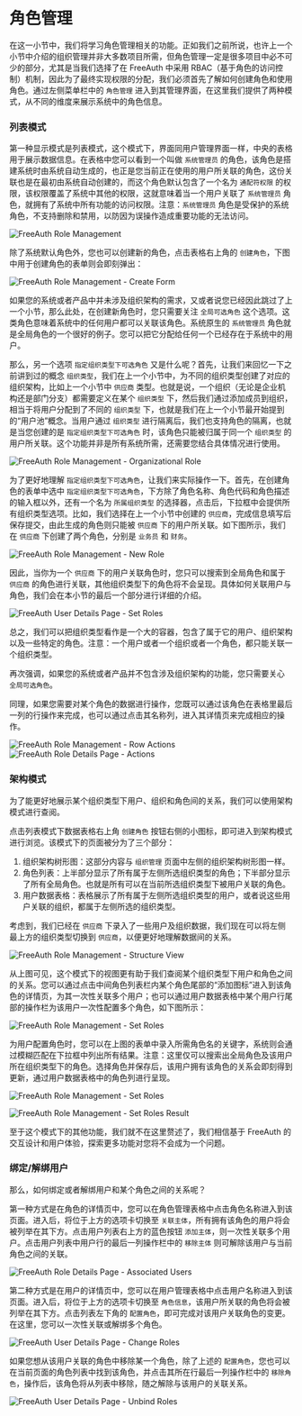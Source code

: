 # 角色管理

在这一小节中，我们将学习角色管理相关的功能。正如我们之前所说，也许上一个小节中介绍的组织管理并非大多数项目所需，但角色管理一定是很多项目中必不可少的部分，尤其是当我们选择了在 FreeAuth 中采用 RBAC（基于角色的访问控制）机制，因此为了最终实现权限的分配，我们必须首先了解如何创建角色和使用角色。通过左侧菜单栏中的 `角色管理` 进入到其管理界面，在这里我们提供了两种模式，从不同的维度来展示系统中的角色信息。

### 列表模式

第一种显示模式是列表模式，这个模式下，界面同用户管理界面一样，中央的表格用于展示数据信息。在表格中您可以看到一个叫做 `系统管理员` 的角色，该角色是搭建系统时由系统自动生成的，也正是您当前正在使用的用户所关联的角色，这份关联也是在最初由系统自动创建的，而这个角色默认包含了一个名为 `通配符权限` 的权限，该权限覆盖了系统中其他的权限，这就意味着当一个用户关联了 `系统管理员` 角色，就拥有了系统中所有功能的访问权限。注意：`系统管理员` 角色是受保护的系统角色，不支持删除和禁用，以防因为误操作造成重要功能的无法访问。

![FreeAuth Role Management](/assets/manual/role-management.png)

除了系统默认角色外，您也可以创建新的角色，点击表格右上角的 `创建角色`，下图中用于创建角色的表单则会即刻弹出：

![FreeAuth Role Management - Create Form](/assets/manual/role-management-create.png)

如果您的系统或者产品中并未涉及组织架构的需求，又或者说您已经因此跳过了上一个小节，那么此处，在创建新角色时，您只需要关注 `全局可选角色` 这个选项。这类角色意味着系统中的任何用户都可以关联该角色。系统原生的 `系统管理员` 角色就是全局角色的一个很好的例子。您可以把它分配给任何一个已经存在于系统中的用户。

那么，另一个选项 `指定组织类型下可选角色` 又是什么呢？首先，让我们来回忆一下之前讲到过的概念 `组织类型`，我们在上一个小节中，为不同的组织类型创建了对应的组织架构，比如上一个小节中 `供应商` 类型。也就是说，一个组织（无论是企业机构还是部门分支）都需要定义在某个 `组织类型` 下，然后我们通过添加成员到组织，相当于将用户分配到了不同的 `组织类型` 下，也就是我们在上一个小节最开始提到的“用户池”概念。当用户通过 `组织类型` 进行隔离后，我们也支持角色的隔离，也就是当您创建的是 `指定组织类型下可选角色` 时，该角色只能被归属于同一个 `组织类型` 的用户所关联。这个功能并非是所有系统所需，还需要您结合具体情况进行使用。

![FreeAuth Role Management - Organizational Role](/assets/manual/role-management-organizational.png)

为了更好地理解 `指定组织类型下可选角色`，让我们来实际操作一下。首先，在创建角色的表单中选中 `指定组织类型下可选角色`，下方除了角色名称、角色代码和角色描述的输入框以外，还有一个名为 `所属组织类型` 的选择器，点击后，下拉框中会提供所有组织类型选项。比如，我们选择在上一个小节中创建的 `供应商`，完成信息填写后保存提交，由此生成的角色则只能被 `供应商` 下的用户所关联。如下图所示，我们在 `供应商` 下创建了两个角色，分别是 `业务员` 和 `财务`。

![FreeAuth Role Management - New Role](/assets/manual/role-management-create-result.png)

因此，当你为一个 `供应商` 下的用户关联角色时，您只可以搜索到全局角色和属于 `供应商` 的角色进行关联，其他组织类型下的角色将不会呈现。具体如何关联用户与角色，我们会在本小节的最后一个部分进行详细的介绍。

![FreeAuth User Details Page - Set Roles](/assets/manual/user-details-set-roles.png)

总之，我们可以把组织类型看作是一个大的容器，包含了属于它的用户、组织架构以及一些特定的角色。注意：一个用户或者一个组织或者一个角色，都只能关联一个组织类型。

再次强调，如果您的系统或者产品并不包含涉及组织架构的功能，您只需要关心 `全局可选角色`。

同理，如果您需要对某个角色的数据进行操作，您既可以通过该角色在表格里最后一列的行操作来完成，也可以通过点击其名称列，进入其详情页来完成相应的操作。

![FreeAuth Role Management - Row Actions](/assets/manual/role-management-row-actions.png)
![FreeAuth Role Details Page - Actions](/assets/manual/role-details-actions.png)

### 架构模式

为了能更好地展示某个组织类型下用户、组织和角色间的关系，我们可以使用架构模式进行查阅。

点击列表模式下数据表格右上角 `创建角色` 按钮右侧的小图标，即可进入到架构模式进行浏览。该模式下的页面被分为了三个部分：

1. 组织架构树形图：这部分内容与 `组织管理` 页面中左侧的组织架构树形图一样。
2. 角色列表：上半部分显示了所有属于左侧所选组织类型的角色；下半部分显示了所有全局角色。也就是所有可以在当前所选组织类型下被用户关联的角色。
3. 用户数据表格：表格展示了所有属于左侧所选组织类型的用户，或者说这些用户关联的组织，都属于左侧所选的组织类型。

考虑到，我们已经在 `供应商` 下录入了一些用户及组织数据，我们现在可以将左侧最上方的组织类型切换到 `供应商`，以便更好地理解数据间的关系。

![FreeAuth Role Management - Structure View](/assets/manual/role-management-structure-view.png)

从上图可见，这个模式下的视图更有助于我们查阅某个组织类型下用户和角色之间的关系。您可以通过点击中间角色列表栏内某个角色尾部的“添加图标”进入到该角色的详情页，为其一次性关联多个用户；也可以通过用户数据表格中某个用户行尾部的操作栏为该用户一次性配置多个角色，如下图所示：

![FreeAuth Role Management - Set Roles](/assets/manual/role-management-set-roles-1.png)

为用户配置角色时，您可以在上图的表单中录入所需角色名的关键字，系统则会通过模糊匹配在下拉框中列出所有结果。注意：这里仅可以搜索出全局角色及该用户所在组织类型下的角色。选择角色并保存后，该用户拥有该角色的关系会即刻得到更新，通过用户数据表格中的角色列进行呈现。

![FreeAuth Role Management - Set Roles](/assets/manual/role-management-set-roles-2.png)

![FreeAuth Role Management - Set Roles Result](/assets/manual/role-management-set-roles-result.png)

至于这个模式下的其他功能，我们就不在这里赘述了，我们相信基于 FreeAuth 的交互设计和用户体验，探索更多功能对您将不会成为一个问题。

### 绑定/解绑用户

那么，如何绑定或者解绑用户和某个角色之间的关系呢？

第一种方式是在角色的详情页中，您可以在角色管理表格中点击角色名称进入到该页面。进入后，将位于上方的选项卡切换至 `关联主体`，所有拥有该角色的用户将会被列举在其下方。点击用户列表右上方的蓝色按钮 `添加主体`，则一次性关联多个用户。点击用户列表中用户行的最后一列操作栏中的 `移除主体` 则可解除该用户与当前角色之间的关联。

![FreeAuth Role Details Page - Associated Users](/assets/manual/role-details-associated-users.png)

第二种方式是在用户的详情页中，您可以在用户管理表格中点击用户名称进入到该页面。进入后，将位于上方的选项卡切换至 `角色信息`，该用户所关联的角色将会被列举在其下方。点击列表左下角的 `配置角色`，即可完成对该用户关联角色的变更。在这里，您可以一次性关联或解绑多个角色。

![FreeAuth User Details Page - Change Roles](/assets/manual/user-details-change-roles.png)

如果您想从该用户关联的角色中移除某一个角色，除了上述的 `配置角色`，您也可以在当前页面的角色列表中找到该角色，并点击其所在行最后一列操作栏中的 `移除角色`，操作后，该角色将从列表中移除，随之解除与该用户的关联关系。

![FreeAuth User Details Page - Unbind Roles](/assets/manual/user-details-unbind-roles.png)
